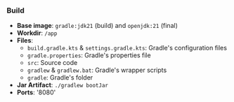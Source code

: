 ### Build

- **Base image**: `gradle:jdk21` (build) and `openjdk:21` (final)
- **Workdir**: `/app`
- **Files**:
    - `build.gradle.kts` & `settings.gradle.kts`: Gradle's configuration files
    - `gradle.properties`: Gradle's properties file
    - `src`: Source code
    - `gradlew` & `gradlew.bat`: Gradle's wrapper scripts
    - `gradle`: Gradle's folder
- **Jar Artifact**: `./gradlew bootJar`
- **Ports**: '8080'